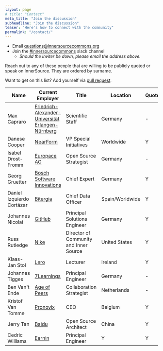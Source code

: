 ```yaml
---
layout: page
# title: "Contact"
meta_title: "Join the discussion"
subheadline: "Join the discussion"
teaser: "Here's how to connect with the community"
permalink: "/contact/"
---
```


* Email <questions@innersourcecommons.org>
* Join the [#innersourcecommons](https://innersourcecommons-inviter.herokuapp.com/) slack channel
    - *Should the inviter be down, please email the address above.*


Reach out to any of these people that are willing to be publicly quoted or speak on InnerSource. They are ordered by surname.

Want to get on this list?
Add yourself via [pull request](https://github.com/InnerSourceCommons/innersourcecommons.org/edit/master/pages/contact.md).

| Name | Current Employer | Title | Location | Quoted? | Speak? |
|------|---------|-------|----------|--------|-------|
| Max Capraro | [Friedrich-Alexander-Universität Erlangen-Nürnberg](https://www.fau.eu/) | Scientific Staff | Germany | - | Y |
| Danese Cooper | [NearForm](https://www.nearform.com/) | VP Special Initiatives | Worldwide | Y | Y |
| Isabel Drost-Fromm | [Europace AG](https://www.europace.de/) | Open Source Strategist | Germany | - | Y |
| Georg Gruetter | [Bosch Software Innovations](https://www.bosch.com/) | Chief Expert | Germany | Y | Y |
| Daniel Izquierdo Cortázar | [Bitergia](https://bitergia.com) | Chief Data Officer | Spain/Worldwide | Y | Y |
| Johannes Nicolai | [GitHub](https://github.com) | Principal Solutions Engineer | Germany | Y | Y |
| Russ Rutledge | [Nike](https://www.nike.com) | Director of Community and Inner Source | United States | Y | Y |
| Klaas-Jan Stol | [Lero](https://www.lero.ie) | Lecturer | Ireland | Y | Y |
| Johannes Tigges | [7Learnings](https://www.7learnings.com/) | Principal Engineer | Germany | - | Y |
| Ben Van't Ende | [Age of Peers](https://ageofpeers.com/) | Collaboration Strategist | Netherlands | - | Y |
| Kristof Van Tomme | [Pronovix](https://pronovix.com/) | CEO | Belgium | Y | Y |
| Jerry Tan | [Baidu](https://www.baidu.com/) | Open Source Architect | China | Y | Y |
| Cedric Williams | [Earnin](https://www.earnin.com/) | Principal Engineer | Y | Y |
